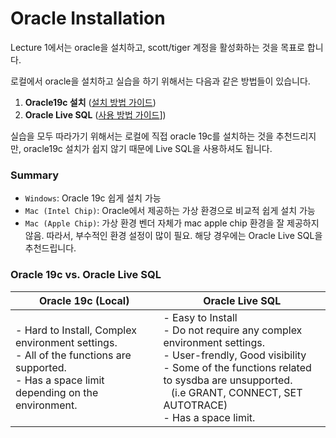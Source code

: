# Oracle Installation

Lecture 1에서는 oracle을 설치하고, scott/tiger 계정을 활성화하는 것을 목표로 합니다.


로컬에서 oracle을 설치하고 실습을 하기 위해서는 다음과 같은 방법들이 있습니다. 

1. **Oracle19c 설치** ([설치 방법 가이드](./oracle19c_installation.md))
2. **Oracle Live SQL** ([사용 방법 가이드](./oracle_live_sql.md)])


실습을 모두 따라가기 위해서는 로컬에 직접 oracle 19c를 설치하는 것을 추천드리지만, oracle19c 설치가 쉽지 않기 때문에 Live SQL을 사용하셔도 됩니다. <br/>

### Summary
- `Windows`: Oracle 19c 쉽게 설치 가능
- `Mac (Intel Chip)`: Oracle에서 제공하는 가상 환경으로 비교적 쉽게 설치 가능
- `Mac (Apple Chip)`: 가상 환경 벤더 자체가 mac apple chip 환경을 잘 제공하지 않음. 따라서, 부수적인 환경 설정이 많이 필요. 해당 경우에는 Oracle Live SQL을 추천드립니다.

### Oracle 19c vs. Oracle Live SQL
|Oracle 19c (Local) | Oracle Live SQL | 
| --- | --- |
| - Hard to Install, Complex environment settings. <br/> - All of the functions are supported. <br/> - Has a space limit depending on the environment.  | - Easy to Install<br/> - Do not require any complex environment settings. <br/> - User-frendly, Good visibility <br/> - Some of the functions related to sysdba are unsupported.<br/> &ensp; (i.e GRANT, CONNECT, SET AUTOTRACE) <br/> - Has a space limit. |
